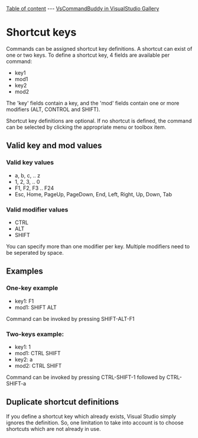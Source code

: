 [Table of content](_toc.md) --- [VsCommandBuddy in VisualStudio Gallery](http://visualstudiogallery.msdn.microsoft.com/f5da988e-2ec1-4061-a569-46d09733c668) 
# Shortcut keys

Commands can be assigned shortcut key definitions. A shortcut can exist of one or two keys.
To define a shortcut key, 4 fields are available per command:
- key1
- mod1
- key2
- mod2

The 'key' fields contain a key, and the 'mod' fields contain one or more modifiers (ALT, CONTROL and SHIFT).

Shortcut key definitions are optional. If no shortcut is defined, the command can be selected by clicking the appropriate menu or toolbox item.

## Valid key and mod values 
### Valid key values
- a, b, c, .. z
- 1, 2, 3, .. 0
- F1, F2, F3 .. F24
- Esc, Home, PageUp, PageDown, End, Left, Right, Up, Down, Tab
  

### Valid modifier values
- CTRL
- ALT
- SHIFT

You can specify more than one modifier per key. Multiple modifiers need to be seperated by space.

## Examples

### One-key example
- key1: F1
- mod1: SHIFT ALT

Command can be invoked by pressing SHIFT-ALT-F1


### Two-keys example:
- key1: 1
- mod1: CTRL SHIFT
- key2: a
- mod2: CTRL SHIFT

Command can be invoked by pressing CTRL-SHIFT-1 followed by CTRL-SHIFT-a


## Duplicate shortcut definitions
If you define a shortcut key which already exists, Visual Studio simply ignores the definition. 
So, one limitation to take into account is to choose shortcuts which are not already in use.

